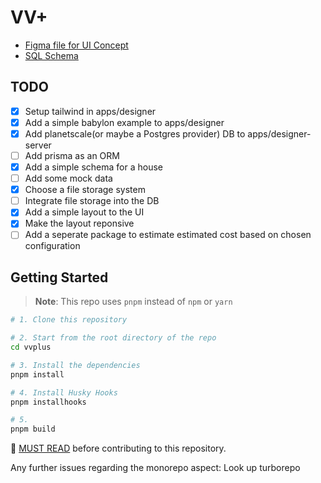 # VV+

- [Figma file for UI Concept](https://www.figma.com/file/P5ysFXqNFwINuyKiecaJJo/VVplusDesigner?node-id=0%3A1)
- [SQL Schema](https://drawsql.app/teams/technoculture/diagrams/vvplus)

## TODO

- [x] Setup tailwind in apps/designer
- [x] Add a simple babylon example to apps/designer
- [x] Add planetscale(or maybe a Postgres provider) DB to apps/designer-server
- [ ] Add prisma as an ORM
- [x] Add a simple schema for a house
- [ ] Add some mock data
- [x] Choose a file storage system
- [ ] Integrate file storage into the DB
- [x] Add a simple layout to the UI
- [x] Make the layout reponsive
- [ ] Add a seperate package to estimate estimated cost based on chosen configuration

## Getting Started

> **Note**: This repo uses `pnpm` instead of `npm` or `yarn`

```sh
# 1. Clone this repository

# 2. Start from the root directory of the repo
cd vvplus

# 3. Install the dependencies
pnpm install

# 4. Install Husky Hooks
pnpm installhooks

# 5. 
pnpm build
```

📝 [MUST READ](./wiki/Guidelines-for-Contributing) before contributing to this repository.

Any further issues regarding the monorepo aspect: Look up turborepo
